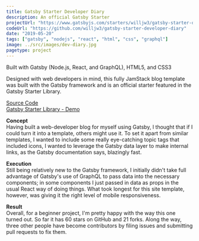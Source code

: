 ```yaml
---
title: Gatsby Starter Developer Diary
description: An official Gatsby Starter
projectUrl: "https://www.gatsbyjs.com/starters/willjw3/gatsby-starter-developer-diary/"
codeUrl: "https://github.com/willjw3/gatsby-starter-developer-diary"
date: "2019-05-20"
tags: ["gatsby", "nodejs", "react", "html", "css", "graphql"]
image: ../src/images/dev-diary.jpg
pagetype: project
---
```


Built with Gatsby (Node.js, React, and GraphQL), HTML5, and CSS3

Designed with web developers in mind, this fully JamStack blog template was built with the Gatsby framework and is an official starter featured in the Gatsby Starter Library.

[Source Code](https://github.com/willjw3/gatsby-starter-developer-diary)  
[Gatsby Starter Library - Demo](https://www.gatsbyjs.com/starters/willjw3/gatsby-starter-developer-diary/)

**Concept**  
Having built a web-developer blog for myself using Gatsby, I thought that if I could turn it into a template, others might use it. To set it apart from similar templates, I wanted to include some really eye-catching topic tags that included icons, I wanted to leverage the Gatsby data layer to make internal links, as the Gatsby documentation says, blazingly fast.

**Execution**  
Still being relatively new to the Gatsby framework, I initially didn't take full advantage of Gatsby's use of GraphQL to pass data into the necessary components; in some components I just passed in data as props in the usual React way of doing things. What took longest for this site template, however, was giving it the right level of mobile responsiveness.

**Result**  
Overall, for a beginner project, I'm pretty happy with the way this one turned out. So far it has 60 stars on GitHub and 21 forks. Along the way, three other people have become contributors by filing issues and submitting pull requests to fix them.
